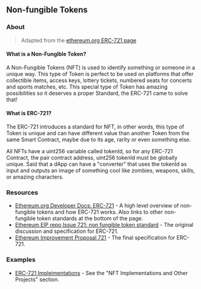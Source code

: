 ## Non-fungible Tokens

### About

> Adapted from the [ethereum.org ERC-721 page](https://ethereum.org/en/developers/docs/standards/tokens/erc-721/)

#### What is a Non-Fungible Token?

A Non-Fungible Tokens (NFT) is used to identify something or someone in a unique way. This type of Token is perfect to be used on platforms that offer collectible items, access keys, lottery tickets, numbered seats for concerts and sports matches, etc. This special type of Token has amazing possibilities so it deserves a proper Standard, the ERC-721 came to solve that!

#### What is ERC-721?

The ERC-721 introduces a standard for NFT, in other words, this type of Token is unique and can have different value than another Token from the same Smart Contract, maybe due to its age, rarity or even something else.

All NFTs have a uint256 variable called tokenId, so for any ERC-721 Contract, the pair contract address, uint256 tokenId must be globally unique. Said that a dApp can have a "converter" that uses the tokenId as input and outputs an image of something cool like zombies, weapons, skills, or amazing characters.

### Resources

- [Ethereum.org Developer Docs: ERC-721](https://ethereum.org/en/developers/docs/standards/tokens/erc-721/) - A high level overview of non-fungible tokens and how ERC-721 works. Also links to other non-fungible token standards at the bottom of the page.
- [Ethereum EIP repo Issue 721: non fungible token standard](https://github.com/ethereum/EIPs/issues/721) - The original discussion and specification for ERC-721.
- [Ethereum Improvement Proposal 721](https://github.com/ethereum/EIPs/blob/master/EIPS/eip-721.md) - The final specification for ERC-721.

### Examples

- [ERC-721 Impleimentations](https://github.com/ethereum/EIPs/blob/master/EIPS/eip-721.md#references) - See the "NFT Implementations and Other Projects" section.
